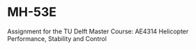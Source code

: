 # MH-53E
Assignment for the TU Delft Master Course: AE4314 Helicopter Performance, Stability and Control
